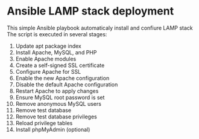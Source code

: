 # Ansible LAMP stack deployment
This simple Ansible playbook automaticaly install and confiure LAMP stack 
The script is executed in several stages:

1) Update apt package index
2) Install Apache, MySQL, and PHP
3) Enable Apache modules
4) Create a self-signed SSL certificate
5) Configure Apache for SSL
6) Enable the new Apache configuration
7) Disable the default Apache configuration
8) Restart Apache to apply changes
9) Ensure MySQL root password is set
10) Remove anonymous MySQL users
11) Remove test database
12) Remove test database privileges
13) Reload privilege tables
14) Install phpMyAdmin (optional)
